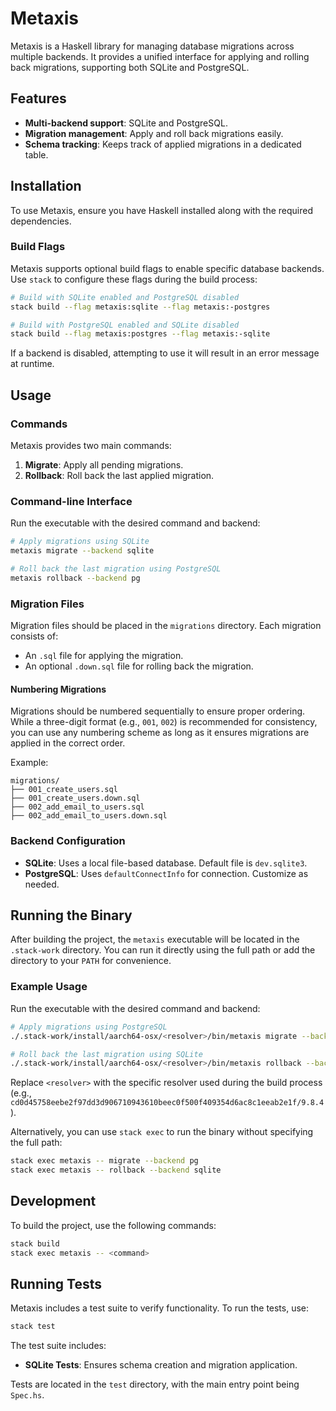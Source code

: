 # Metaxis

Metaxis is a Haskell library for managing database migrations across multiple backends. It provides a unified interface for applying and rolling back migrations, supporting both SQLite and PostgreSQL.

## Features

- **Multi-backend support**: SQLite and PostgreSQL.
- **Migration management**: Apply and roll back migrations easily.
- **Schema tracking**: Keeps track of applied migrations in a dedicated table.

## Installation

To use Metaxis, ensure you have Haskell installed along with the required dependencies. 

### Build Flags

Metaxis supports optional build flags to enable specific database backends. Use `stack` to configure these flags during the build process:

```bash
# Build with SQLite enabled and PostgreSQL disabled
stack build --flag metaxis:sqlite --flag metaxis:-postgres

# Build with PostgreSQL enabled and SQLite disabled
stack build --flag metaxis:postgres --flag metaxis:-sqlite
```

If a backend is disabled, attempting to use it will result in an error message at runtime.

## Usage

### Commands

Metaxis provides two main commands:

1. **Migrate**: Apply all pending migrations.
2. **Rollback**: Roll back the last applied migration.

### Command-line Interface

Run the executable with the desired command and backend:

```bash
# Apply migrations using SQLite
metaxis migrate --backend sqlite

# Roll back the last migration using PostgreSQL
metaxis rollback --backend pg
```

### Migration Files

Migration files should be placed in the `migrations` directory. Each migration consists of:

- An `.sql` file for applying the migration.
- An optional `.down.sql` file for rolling back the migration.

#### Numbering Migrations

Migrations should be numbered sequentially to ensure proper ordering. While a three-digit format (e.g., `001`, `002`) is recommended for consistency, you can use any numbering scheme as long as it ensures migrations are applied in the correct order.

Example:

```
migrations/
├── 001_create_users.sql
├── 001_create_users.down.sql
├── 002_add_email_to_users.sql
├── 002_add_email_to_users.down.sql
```

### Backend Configuration

- **SQLite**: Uses a local file-based database. Default file is `dev.sqlite3`.
- **PostgreSQL**: Uses `defaultConnectInfo` for connection. Customize as needed.

## Running the Binary

After building the project, the `metaxis` executable will be located in the `.stack-work` directory. You can run it directly using the full path or add the directory to your `PATH` for convenience.

### Example Usage

Run the executable with the desired command and backend:

```bash
# Apply migrations using PostgreSQL
./.stack-work/install/aarch64-osx/<resolver>/bin/metaxis migrate --backend pg

# Roll back the last migration using SQLite
./.stack-work/install/aarch64-osx/<resolver>/bin/metaxis rollback --backend sqlite
```

Replace `<resolver>` with the specific resolver used during the build process (e.g., `cd0d45758eebe2f97dd3d906710943610beec0f500f409354d6ac8c1eeab2e1f/9.8.4`).

Alternatively, you can use `stack exec` to run the binary without specifying the full path:

```bash
stack exec metaxis -- migrate --backend pg
stack exec metaxis -- rollback --backend sqlite
```

## Development

To build the project, use the following commands:

```bash
stack build
stack exec metaxis -- <command>
```

## Running Tests

Metaxis includes a test suite to verify functionality. To run the tests, use:

```bash
stack test
```

The test suite includes:
- **SQLite Tests**: Ensures schema creation and migration application.


Tests are located in the `test` directory, with the main entry point being `Spec.hs`.